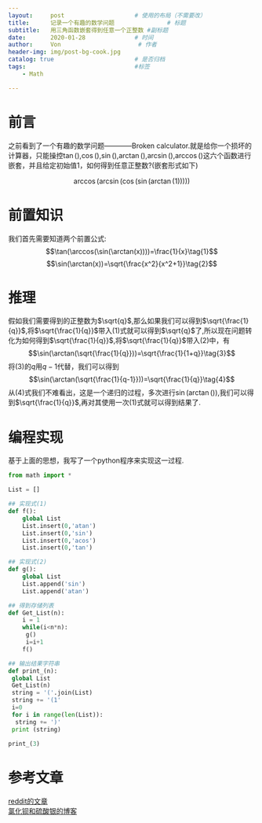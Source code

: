 ```yaml
---
layout:     post                    # 使用的布局（不需要改）
title:      记录一个有趣的数学问题               # 标题 
subtitle:   用三角函数嵌套得到任意一个正整数 #副标题
date:       2020-01-28              # 时间
author:     Von                      # 作者
header-img: img/post-bg-cook.jpg
catalog: true                       # 是否归档
tags:                               #标签
    - Math

---
```


# 前言
之前看到了一个有趣的数学问题————Broken calculator.就是给你一个损坏的计算器，只能操控$\tan()$,$\cos()$,$\sin()$,$\arctan()$,$\arcsin()$,$\arccos()$这六个函数进行嵌套，并且给定初始值1，如何得到任意正整数?(嵌套形式如下)

$$\arccos(\arcsin(\cos(\sin(\arctan(1)))))$$

# 前置知识
我们首先需要知道两个前置公式:$$\tan(\arccos(\sin(\arctan(x))))=\frac{1}{x}\tag{1}$$$$\sin(\arctan(x))=\sqrt{\frac{x^2}{x^2+1}}\tag{2}$$

# 推理
假如我们需要得到的正整数为$\sqrt{q}$,那么如果我们可以得到$\sqrt{\frac{1}{q}}$,将$\sqrt{\frac{1}{q}}$带入$(1)$式就可以得到$\sqrt{q}$了,所以现在问题转化为如何得到$\sqrt{\frac{1}{q}}$,将$\sqrt{\frac{1}{q}}$带入$(2)$中，有$$\sin(\arctan(\sqrt{\frac{1}{q}}))=\sqrt{\frac{1}{1+q}}\tag{3}$$将$(3)$的$q$用$q-1$代替，我们可以得到$$\sin(\arctan(\sqrt{\frac{1}{q-1}}))=\sqrt{\frac{1}{q}}\tag{4}$$从$(4)$式我们不难看出，这是一个递归的过程，多次进行$\sin(\arctan())$,我们可以得到$\sqrt{\frac{1}{q}}$,再对其使用一次$(1)$式就可以得到结果了.

# 编程实现
基于上面的思想，我写了一个python程序来实现这一过程.
``` python
from math import *

List = []

## 实现式(1)
def f():
    global List
    List.insert(0,'atan')
    List.insert(0,'sin')
    List.insert(0,'acos')
    List.insert(0,'tan')

## 实现式(2)
def g():
    global List
    List.append('sin')
    List.append('atan')

## 得到存储列表
def Get_List(n):
    i = 1
    while(i<n*n):
     g()
     i=i+1
    f()

## 输出结果字符串
def print_(n):
 global List
 Get_List(n)
 string = '('.join(List)
 string += '(1'
 i=0
 for i in range(len(List)):
  string += ')'
 print (string)
 
print_(3)
```

# 参考文章
[reddit的文章](https://www.reddit.com/r/mathriddles/comments/808vyl/broken_calculator/#spoiler)  
[氯化钡和硫酸银的博客](http://blog.sina.com.cn/s/blog_a661ecd501012xsr.html)


